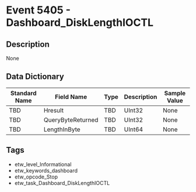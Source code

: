 # Event 5405 - Dashboard_DiskLengthIOCTL

## Description
None

## Data Dictionary
|Standard Name|Field Name|Type|Description|Sample Value|
|---|---|---|---|---|
|TBD|Hresult|TBD|UInt32|None|None|
|TBD|QueryByteReturned|TBD|UInt32|None|None|
|TBD|LengthInByte|TBD|UInt64|None|None|

## Tags
* etw_level_Informational
* etw_keywords_dashboard
* etw_opcode_Stop
* etw_task_Dashboard_DiskLengthIOCTL
